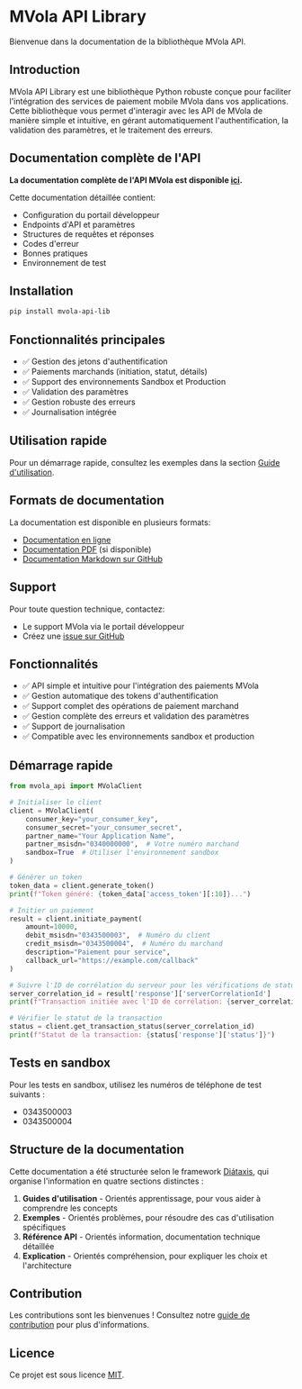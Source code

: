 # MVola API Library

Bienvenue dans la documentation de la bibliothèque MVola API.

## Introduction

MVola API Library est une bibliothèque Python robuste conçue pour faciliter l'intégration des services de paiement mobile MVola dans vos applications. Cette bibliothèque vous permet d'interagir avec les API de MVola de manière simple et intuitive, en gérant automatiquement l'authentification, la validation des paramètres, et le traitement des erreurs.

## Documentation complète de l'API

**La documentation complète de l'API MVola est disponible [ici](documentation.md).**

Cette documentation détaillée contient:
- Configuration du portail développeur
- Endpoints d'API et paramètres
- Structures de requêtes et réponses
- Codes d'erreur
- Bonnes pratiques
- Environnement de test

## Installation

```bash
pip install mvola-api-lib
```

## Fonctionnalités principales

- ✅ Gestion des jetons d'authentification
- ✅ Paiements marchands (initiation, statut, détails)
- ✅ Support des environnements Sandbox et Production
- ✅ Validation des paramètres
- ✅ Gestion robuste des erreurs
- ✅ Journalisation intégrée

## Utilisation rapide

Pour un démarrage rapide, consultez les exemples dans la section [Guide d'utilisation](guides/installation.md).

## Formats de documentation

La documentation est disponible en plusieurs formats:

- [Documentation en ligne](https://niainarisoa01.github.io/Mvlola_API_Lib/)
- [Documentation PDF](output/mvola_api_documentation.pdf) (si disponible)
- [Documentation Markdown sur GitHub](https://github.com/Niainarisoa01/Mvlola_API_Lib/blob/main/docs/documentation.md)

## Support

Pour toute question technique, contactez:
- Le support MVola via le portail développeur
- Créez une [issue sur GitHub](https://github.com/Niainarisoa01/Mvlola_API_Lib/issues)

## Fonctionnalités

- ✅ API simple et intuitive pour l'intégration des paiements MVola
- ✅ Gestion automatique des tokens d'authentification
- ✅ Support complet des opérations de paiement marchand
- ✅ Gestion complète des erreurs et validation des paramètres
- ✅ Support de journalisation
- ✅ Compatible avec les environnements sandbox et production

## Démarrage rapide

```python
from mvola_api import MVolaClient

# Initialiser le client
client = MVolaClient(
    consumer_key="your_consumer_key",
    consumer_secret="your_consumer_secret",
    partner_name="Your Application Name",
    partner_msisdn="0340000000",  # Votre numéro marchand
    sandbox=True  # Utiliser l'environnement sandbox
)

# Générer un token
token_data = client.generate_token()
print(f"Token généré: {token_data['access_token'][:10]}...")

# Initier un paiement
result = client.initiate_payment(
    amount=10000,
    debit_msisdn="0343500003",  # Numéro du client
    credit_msisdn="0343500004",  # Numéro du marchand
    description="Paiement pour service",
    callback_url="https://example.com/callback"
)

# Suivre l'ID de corrélation du serveur pour les vérifications de statut
server_correlation_id = result['response']['serverCorrelationId']
print(f"Transaction initiée avec l'ID de corrélation: {server_correlation_id}")

# Vérifier le statut de la transaction
status = client.get_transaction_status(server_correlation_id)
print(f"Statut de la transaction: {status['response']['status']}")
```

## Tests en sandbox

Pour les tests en sandbox, utilisez les numéros de téléphone de test suivants :
- 0343500003
- 0343500004

## Structure de la documentation

Cette documentation a été structurée selon le framework [Diátaxis](https://diataxis.fr/), qui organise l'information en quatre sections distinctes :

1. **Guides d'utilisation** - Orientés apprentissage, pour vous aider à comprendre les concepts
2. **Exemples** - Orientés problèmes, pour résoudre des cas d'utilisation spécifiques
3. **Référence API** - Orientés information, documentation technique détaillée
4. **Explication** - Orientés compréhension, pour expliquer les choix et l'architecture

## Contribution

Les contributions sont les bienvenues ! Consultez notre [guide de contribution](contributing.md) pour plus d'informations.

## Licence

Ce projet est sous licence [MIT](https://opensource.org/licenses/MIT). 